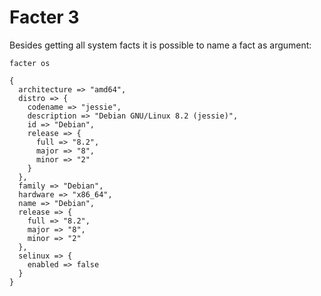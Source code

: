 # Facter 3

Besides getting all system facts it is possible to name a fact as argument:

```
facter os
```

    {
      architecture => "amd64",
      distro => {
        codename => "jessie",
        description => "Debian GNU/Linux 8.2 (jessie)",
        id => "Debian",
        release => {
          full => "8.2",
          major => "8",
          minor => "2"
        }
      },
      family => "Debian",
      hardware => "x86_64",
      name => "Debian",
      release => {
        full => "8.2",
        major => "8",
        minor => "2"
      },
      selinux => {
        enabled => false
      }
    }

